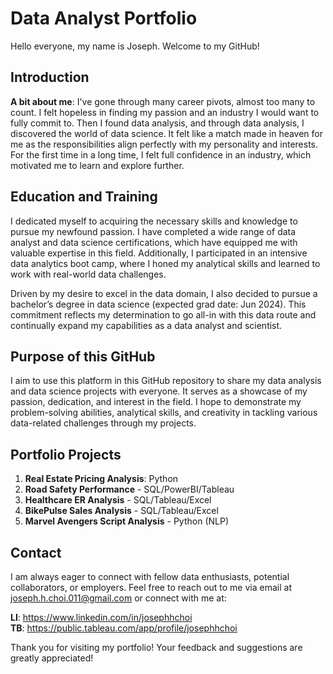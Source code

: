 # Data Analyst Portfolio

Hello everyone, my name is Joseph. Welcome to my GitHub!

## Introduction
**A bit about me**: I've gone through many career pivots, almost too many to count. I felt hopeless in finding my passion and an industry I would want to fully commit to. Then I found data analysis, and through data analysis, I discovered the world of data science. It felt like a match made in heaven for me as the responsibilities align perfectly with my personality and interests. For the first time in a long time, I felt full confidence in an industry, which motivated me to learn and explore further.

## Education and Training
I dedicated myself to acquiring the necessary skills and knowledge to pursue my newfound passion. I have completed a wide range of data analyst and data science certifications, which have equipped me with valuable expertise in this field. Additionally, I participated in an intensive data analytics boot camp, where I honed my analytical skills and learned to work with real-world data challenges.

Driven by my desire to excel in the data domain, I also decided to pursue a bachelor’s degree in data science (expected grad date: Jun 2024). This commitment reflects my determination to go all-in with this data route and continually expand my capabilities as a data analyst and scientist.

## Purpose of this GitHub
I aim to use this platform in this GitHub repository to share my data analysis and data science projects with everyone. It serves as a showcase of my passion, dedication, and interest in the field. I hope to demonstrate my problem-solving abilities, analytical skills, and creativity in tackling various data-related challenges through my projects.

## Portfolio Projects
1. **Real Estate Pricing Analysis**: Python
2. **Road Safety Performance** - SQL/PowerBI/Tableau
3. **Healthcare ER Analysis** - SQL/Tableau/Excel
4. **BikePulse Sales Analysis** - SQL/Tableau/Excel
5. **Marvel Avengers Script Analysis** - Python (NLP)

## Contact
I am always eager to connect with fellow data enthusiasts, potential collaborators, or employers. Feel free to reach out to me via email at joseph.h.choi.011@gmail.com or connect with me at:

**LI**: https://www.linkedin.com/in/josephhchoi <br>
**TB**: https://public.tableau.com/app/profile/josephhchoi

Thank you for visiting my portfolio! Your feedback and suggestions are greatly appreciated!
